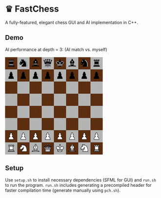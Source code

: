 # ♛ FastChess
A fully-featured, elegant chess GUI and AI implementation in C++.

## Demo
AI performance at depth = 3: (AI match vs. myself) <br /><br />
<img src="assets/out2.gif" alt="AI vs. myself" width="320"/>

## Setup
Use ```setup.sh``` to install necessary dependencies (SFML for GUI) and ```run.sh``` to run the program. ```run.sh``` includes generating a precompiled header for faster compilation time (generate manually using ```pch.sh```).

